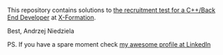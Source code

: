 This repository contains solutions to [the recruitment test for a C++/Back End Developer](https://www.x-formation.com/wp-content/uploads/2015/01/Recruitment_Test_C-Back-End-Developer.pdf) at [X-Formation](https://www.x-formation.com/).


Best,
Andrzej Niedziela

PS. If you have a spare moment check [my awesome profile at LinkedIn](https://www.linkedin.com/in/andrzejniedziela)
